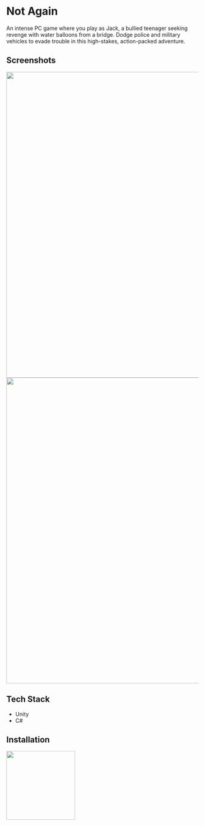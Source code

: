 
# Not Again

An intense PC game where you play as Jack, a bullied teenager seeking revenge with water balloons from a bridge. Dodge police and military vehicles to evade trouble in this high-stakes, action-packed adventure.

## Screenshots

<img src="https://github.com/the-mr17/Not_Again_Unity/assets/84731134/23f44724-2280-4b78-828c-3e25cce0e2d0" width="800">
<img src="https://github.com/the-mr17/Not_Again_Unity/assets/84731134/4fb4e0a0-a494-45a9-9c10-75d9266d8e2f" width="800">


## Tech Stack

- Unity
- C#

## Installation

<p>
  <a href="https://tech-benchers.itch.io/not-again">
    <img src="https://github-production-user-asset-6210df.s3.amazonaws.com/84731134/270116910-e81e6af5-3fc4-433b-9674-674ab1a60b03.svg?X-Amz-Algorithm=AWS4-HMAC-SHA256&X-Amz-Credential=AKIAIWNJYAX4CSVEH53A%2F20230923%2Fus-east-1%2Fs3%2Faws4_request&X-Amz-Date=20230923T152055Z&X-Amz-Expires=300&X-Amz-Signature=d3879700f68b608e83d8fe87b286045a23daf643f08614e431486bb673fb92c1&X-Amz-SignedHeaders=host&actor_id=84731134&key_id=0&repo_id=643863891" width="180">
  </a>
</p>
